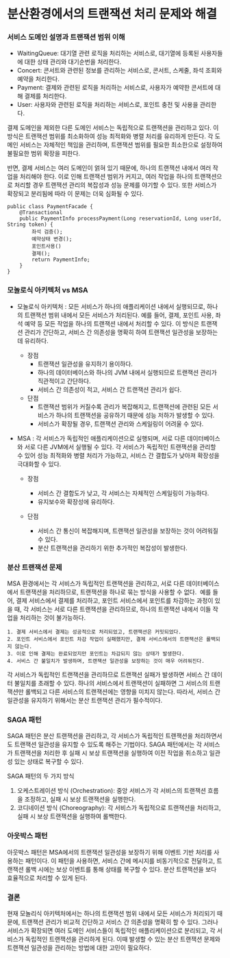 # 분산환경에서의 트랜잭션 처리 문제와 해결
### 서비스 도메인 설명과 트랜잭션 범위 이해

- WaitingQueue: 대기열 관련 로직을 처리하는 서비스로, 대기열에 등록된 사용자들에 대한 상태 관리와 대기순번을 처리한다.
- Concert: 콘서트와 관련된 정보를 관리하는 서비스로, 콘서트, 스케줄, 좌석 조회와 예약을 처리한다.
- Payment: 결제와 관련된 로직을 처리하는 서비스로, 사용자가 예약한 콘서트에 대해 결제를 처리한다.
- User: 사용자와 관련된 로직을 처리하는 서비스로, 포인트 충전 및 사용을 관리한다.

결제 도메인을 제외한 다른 도메인 서비스는 독립적으로 트랜잭션을 관리하고 있다. 이 방식은 트랜잭션 범위를 최소화하여 성능 최적화와 병렬 처리를 유리하게 만든다. 각 도메인 서비스는 자체적인 책임을 관리하며, 트랜잭션 범위를 필요한 최소한으로 설정하여 불필요한 범위 확장을 피한다.

반면, 결제 서비스는 여러 도메인이 얽혀 있기 때문에, 하나의 트랜잭션 내에서 여러 작업을 처리해야 한다. 이로 인해 트랜잭션 범위가 커지고, 여러 작업을 하나의 트랜잭션으로 처리할 경우 트랜잭션 관리의 복잡성과 성능 문제를 야기할 수 있다. 또한 서비스가 확장되고 분리됨에 따라 이 문제는 더욱 심화될 수 있다.

```
public class PaymentFacade {
    @Transactional
    public PaymentInfo processPayment(Long reservationId, Long userId, String token) {
        좌석 검증();
        예약상태 변경();
        포인트사용()
        결제();
        return PaymentInfo;
    }
}
```

### 모놀로식 아키텍처 vs MSA

- 모놀로식 아키텍처 : 모든 서비스가 하나의 애플리케이션 내에서 실행되므로, 하나의 트랜잭션 범위 내에서 모든 서비스가 처리된다. 예를 들어, 결제, 포인트 사용, 좌석 예약 등 모든 작업을 하나의 트랜잭션 내에서 처리할 수 있다. 이 방식은 트랜잭션 관리가 간단하고, 서비스 간 의존성을 명확히 하여 트랜잭션 일관성을 보장하는 데 유리하다.

    - 장점
        - 트랜잭션 일관성을 유지하기 용이하다.
        - 하나의 데이터베이스와 하나의 JVM 내에서 실행되므로 트랜잭션 관리가 직관적이고 간단하다.
        - 서비스 간 의존성이 적고, 서비스 간 트랜잭션 관리가 쉽다.
    - 단점
        - 트랜잭션 범위가 커질수록 관리가 복잡해지고, 트랜잭션에 관련된 모든 서비스가 하나의 트랜잭션을 공유하기 때문에 성능 저하가 발생할 수 있다.
        - 서비스가 확장될 경우, 트랜잭션 관리와 스케일링이 어려울 수 있다.

      
- MSA : 각 서비스가 독립적인 애플리케이션으로 실행되며, 서로 다른 데이터베이스와 서로 다른 JVM에서 실행될 수 있다. 각 서비스가 독립적인 트랜잭션을 관리할 수 있어 성능 최적화와 병렬 처리가 가능하고, 서비스 간 결합도가 낮아져 확장성을 극대화할 수 있다.
    - 장점
        - 서비스 간 결합도가 낮고, 각 서비스는 자체적인 스케일링이 가능하다.
        - 유지보수와 확장성에 유리하다.

  - 단점
    - 서비스 간 통신이 복잡해지며, 트랜잭션 일관성을 보장하는 것이 어려워질 수 있다.
    - 분산 트랜잭션을 관리하기 위한 추가적인 복잡성이 발생한다.

### 분산 트랜잭션 문제

MSA 환경에서는 각 서비스가 독립적인 트랜잭션을 관리하고, 서로 다른 데이터베이스에서 트랜잭션을 처리하므로, 트랜잭션을 하나로 묶는 방식을 사용할 수 없다.  예를 들어, 결제 서비스에서 결제를 처리하고, 포인트 서비스에서 포인트를 차감하는 과정이 있을 때, 각 서비스는 서로 다른 트랜잭션을 관리하므로, 하나의 트랜잭션 내에서 이들 작업을 처리하는 것이 불가능하다.

```
1. 결제 서비스에서 결제는 성공적으로 처리되었고, 트랜잭션은 커밋되었다.
2. 포인트 서비스에서 포인트 차감 작업이 실패했지만, 결제 서비스에서의 트랜잭션은 롤백되지 않는다.
3. 이로 인해 결제는 완료되었지만 포인트는 차감되지 않는 상태가 발생한다.
4. 서비스 간 불일치가 발생하며, 트랜잭션 일관성을 보장하는 것이 매우 어려워진다.
```

각 서비스가 독립적인 트랜잭션을 관리하므로 트랜잭션 실패가 발생하면 서비스 간 데이터 불일치를 초래할 수 있다.
하나의 서비스에서 트랜잭션이 실패하면 그 서비스의 트랜잭션만 롤백되고 다른 서비스의 트랜잭션에는 영향을 미치지 않는다. 따라서, 서비스 간 일관성을 유지하기 위해서는 분산 트랜잭션 관리가 필수적이다.

### SAGA 패턴

SAGA 패턴은 분산 트랜잭션을 관리하고, 각 서비스가 독립적인 트랜잭션을 처리하면서도 트랜잭션 일관성을 유지할 수 있도록 해주는 기법이다. SAGA 패턴에서는 각 서비스가 트랜잭션을 처리한 후 실패 시 보상 트랜잭션을 실행하여 이전 작업을 취소하고 일관성 있는 상태로 복구할 수 있다.

SAGA 패턴의 두 가지 방식

1. 오케스트레이션 방식 (Orchestration): 중앙 서비스가 각 서비스의 트랜잭션 흐름을 조정하고, 실패 시 보상 트랜잭션을 실행한다.
2. 코디네이션 방식 (Choreography): 각 서비스가 독립적으로 트랜잭션을 처리하고, 실패 시 보상 트랜잭션을 실행하여 롤백한다.

### 아웃박스 패턴

아웃박스 패턴은 MSA에서의 트랜잭션 일관성을 보장하기 위해 이벤트 기반 처리를 사용하는 패턴이다. 이 패턴을 사용하면, 서비스 간에 메시지를 비동기적으로 전달하고, 트랜잭션 롤백 시에는 보상 이벤트를 통해 상태를 복구할 수 있다. 분산 트랜잭션을 보다 효율적으로 처리할 수 있게 된다.

### 결론

현재 모놀리식 아키텍처에서는 하나의 트랜잭션 범위 내에서 모든 서비스가 처리되기 때문에, 트랜잭션 관리가 비교적 간단하고 서비스 간 의존성을 명확히 할 수 있다. 그러나 서비스가 확장되면 여러 도메인 서비스들이 독립적인 애플리케이션으로 분리되고, 각 서비스가 독립적인 트랜잭션을 관리하게 된다. 이때 발생할 수 있는 분산 트랜잭션 문제와 트랜잭션 일관성을 관리하는 방법에 대한 고민이 필요하다.